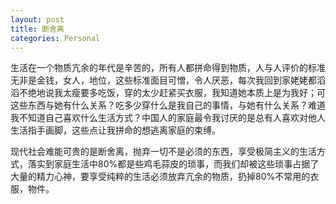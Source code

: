 ```yaml
---
layout: post
title: 断舍离
categories: Personal
---
```


生活在一个物质亢余的年代是辛苦的，所有人都拼命得到物质，人与人评价的标准无非是金钱，女人，地位，这些标准面目可憎，令人厌恶，每次我回到家姥姥都滔滔不绝地说我太瘦要多吃饭，穿的太少赶紧买衣服，我知道她本质上是为我好；可这些东西与她有什么关系？吃多少穿什么是我自己的事情，与她有什么关系？难道我不知道自己喜欢什么生活方式？中国人的家庭最令我讨厌的是总有人喜欢对他人生活指手画脚，这些点让我拼命的想逃离家庭的束缚。

现代社会难能可贵的是断舍离，抛弃一切不是必须的东西，享受极简主义的生活方式，落实到家庭生活中80%都是些鸡毛蒜皮的琐事，而我们却被这些琐事占据了大量的精力心神，要享受纯粹的生活必须放弃亢余的物质，扔掉80%不常用的衣服，物件。

